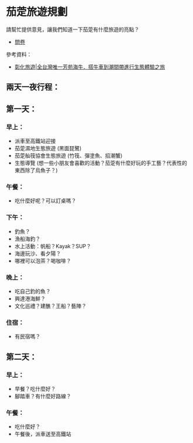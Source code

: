 # 茄萣旅遊規劃

請幫忙提供意見，讓我們知道一下茄萣有什麼旅遊的亮點？

* [問卷](https://forms.gle/akSAikj8s5x4DbKU9)

參考資料：

* [彰化旅遊|全台灣唯一芳苑海牛．搭牛車到潮間帶進行生態體驗之旅](https://ipapago.tw/blog/post/fangyuan-cow)

## 兩天一夜行程：

## 第一天：

### 早上：

* 派車至高鐵站迎接
* 茄萣濕地生態旅遊 (黑面琵鷺)
* 茄萣舢筏協會生態旅遊 (竹筏、彈塗魚、招潮蟹)
* 生態導覽 (想一些小朋友會喜歡的活動？茄萣有什麼好玩的手工藝？代表性的東西除了烏魚子？)

### 午餐：

* 吃什麼好呢？可以訂桌嗎？ 

### 下午：

* 釣魚？
* 漁船海釣？
* 水上活動：帆船？Kayak？SUP？
* 海邊玩沙、看夕陽？
* 哪裡可以泡茶？喝咖啡？

### 晚上：

* 吃自己釣的魚？
* 興達港海鮮？
* 文化巡禮？建醮？王船？藝陣？

### 住宿：

* 有民宿嗎？

## 第二天：

### 早上：

* 早餐？吃什麼好？
* 腳踏車？有什麼好路線？

### 午餐：

* 吃什麼好？
* 午餐後，派車送至高鐵站
